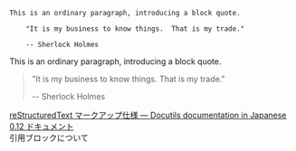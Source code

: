     This is an ordinary paragraph, introducing a block quote.

        "It is my business to know things.  That is my trade."

        -- Sherlock Holmes

This is an ordinary paragraph, introducing a block quote.

> "It is my business to know things. That is my trade."
>
> -- Sherlock Holmes

[reStructuredText マークアップ仕様 — Docutils documentation in Japanese 0.12 ドキュメント](http://docutils.sphinx-users.jp/docutils/docs/ref/rst/restructuredtext.html#block-quotes)  
引用ブロックについて
